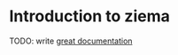 # Introduction to ziema

TODO: write [great documentation](http://jacobian.org/writing/what-to-write/)
